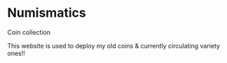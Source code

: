 # Numismatics
 Coin collection
 
 This website is used to deploy my old coins & currently circulating variety ones!!
 
 
